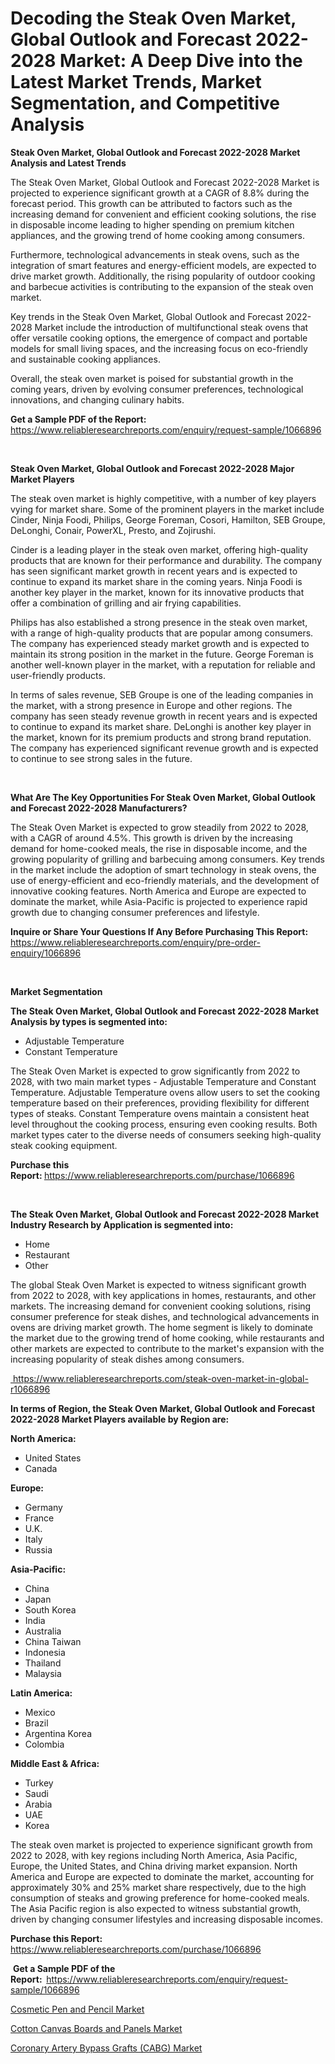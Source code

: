 <p><h1>Decoding the Steak Oven Market, Global Outlook and Forecast 2022-2028 Market: A Deep Dive into the Latest Market Trends, Market Segmentation, and Competitive Analysis</h1></p><p><strong>Steak Oven Market, Global Outlook and Forecast 2022-2028 Market Analysis and Latest Trends</strong></p>
<p><p>The Steak Oven Market, Global Outlook and Forecast 2022-2028 Market is projected to experience significant growth at a CAGR of 8.8% during the forecast period. This growth can be attributed to factors such as the increasing demand for convenient and efficient cooking solutions, the rise in disposable income leading to higher spending on premium kitchen appliances, and the growing trend of home cooking among consumers.</p><p>Furthermore, technological advancements in steak ovens, such as the integration of smart features and energy-efficient models, are expected to drive market growth. Additionally, the rising popularity of outdoor cooking and barbecue activities is contributing to the expansion of the steak oven market.</p><p>Key trends in the Steak Oven Market, Global Outlook and Forecast 2022-2028 Market include the introduction of multifunctional steak ovens that offer versatile cooking options, the emergence of compact and portable models for small living spaces, and the increasing focus on eco-friendly and sustainable cooking appliances.</p><p>Overall, the steak oven market is poised for substantial growth in the coming years, driven by evolving consumer preferences, technological innovations, and changing culinary habits.</p></p>
<p><strong>Get a Sample PDF of the Report:&nbsp;</strong> <a href="https://www.reliableresearchreports.com/enquiry/request-sample/1066896">https://www.reliableresearchreports.com/enquiry/request-sample/1066896</a></p>
<p>&nbsp;</p>
<p><strong>Steak Oven Market, Global Outlook and Forecast 2022-2028 Major Market Players</strong></p>
<p><p>The steak oven market is highly competitive, with a number of key players vying for market share. Some of the prominent players in the market include Cinder, Ninja Foodi, Philips, George Foreman, Cosori, Hamilton, SEB Groupe, DeLonghi, Conair, PowerXL, Presto, and Zojirushi.</p><p>Cinder is a leading player in the steak oven market, offering high-quality products that are known for their performance and durability. The company has seen significant market growth in recent years and is expected to continue to expand its market share in the coming years. Ninja Foodi is another key player in the market, known for its innovative products that offer a combination of grilling and air frying capabilities.</p><p>Philips has also established a strong presence in the steak oven market, with a range of high-quality products that are popular among consumers. The company has experienced steady market growth and is expected to maintain its strong position in the market in the future. George Foreman is another well-known player in the market, with a reputation for reliable and user-friendly products.</p><p>In terms of sales revenue, SEB Groupe is one of the leading companies in the market, with a strong presence in Europe and other regions. The company has seen steady revenue growth in recent years and is expected to continue to expand its market share. DeLonghi is another key player in the market, known for its premium products and strong brand reputation. The company has experienced significant revenue growth and is expected to continue to see strong sales in the future.</p></p>
<p>&nbsp;</p>
<p><strong>What Are The Key Opportunities For Steak Oven Market, Global Outlook and Forecast 2022-2028 Manufacturers?</strong></p>
<p><p>The Steak Oven Market is expected to grow steadily from 2022 to 2028, with a CAGR of around 4.5%. This growth is driven by the increasing demand for home-cooked meals, the rise in disposable income, and the growing popularity of grilling and barbecuing among consumers. Key trends in the market include the adoption of smart technology in steak ovens, the use of energy-efficient and eco-friendly materials, and the development of innovative cooking features. North America and Europe are expected to dominate the market, while Asia-Pacific is projected to experience rapid growth due to changing consumer preferences and lifestyle.</p></p>
<p><strong>Inquire or Share Your Questions If Any Before Purchasing This Report:</strong> <a href="https://www.reliableresearchreports.com/enquiry/pre-order-enquiry/1066896">https://www.reliableresearchreports.com/enquiry/pre-order-enquiry/1066896</a></p>
<p>&nbsp;</p>
<p><strong>Market Segmentation</strong></p>
<p><strong>The Steak Oven Market, Global Outlook and Forecast 2022-2028 Market Analysis by types is segmented into:</strong></p>
<p><ul><li>Adjustable Temperature</li><li>Constant Temperature</li></ul></p>
<p><p>The Steak Oven Market is expected to grow significantly from 2022 to 2028, with two main market types - Adjustable Temperature and Constant Temperature. Adjustable Temperature ovens allow users to set the cooking temperature based on their preferences, providing flexibility for different types of steaks. Constant Temperature ovens maintain a consistent heat level throughout the cooking process, ensuring even cooking results. Both market types cater to the diverse needs of consumers seeking high-quality steak cooking equipment.</p></p>
<p><strong>Purchase this Report:&nbsp;</strong><a href="https://www.reliableresearchreports.com/purchase/1066896">https://www.reliableresearchreports.com/purchase/1066896</a></p>
<p>&nbsp;</p>
<p><strong>The Steak Oven Market, Global Outlook and Forecast 2022-2028 Market Industry Research by Application is segmented into:</strong></p>
<p><ul><li>Home</li><li>Restaurant</li><li>Other</li></ul></p>
<p><p>The global Steak Oven Market is expected to witness significant growth from 2022 to 2028, with key applications in homes, restaurants, and other markets. The increasing demand for convenient cooking solutions, rising consumer preference for steak dishes, and technological advancements in ovens are driving market growth. The home segment is likely to dominate the market due to the growing trend of home cooking, while restaurants and other markets are expected to contribute to the market's expansion with the increasing popularity of steak dishes among consumers.</p></p>
<p><a href="https://www.reliableresearchreports.com/steak-oven-market-in-global-r1066896">&nbsp;https://www.reliableresearchreports.com/steak-oven-market-in-global-r1066896</a></p>
<p><strong>In terms of Region, the Steak Oven Market, Global Outlook and Forecast 2022-2028 Market Players available by Region are:</strong></p>
<p>
    <p> <strong> North America: </strong>
        <ul>
            <li>United States</li>
            <li>Canada</li>
        </ul>
        </p> 
    <p> <strong> Europe: </strong>
        <ul>
            <li>Germany</li>
            <li>France</li>
            <li>U.K.</li>
            <li>Italy</li>
            <li>Russia</li>
        </ul>
        </p> 
    <p> <strong> Asia-Pacific: </strong>
        <ul>
            <li>China</li>
            <li>Japan</li>
            <li>South Korea</li>
            <li>India</li>
            <li>Australia</li>
            <li>China Taiwan</li>
            <li>Indonesia</li>
            <li>Thailand</li>
            <li>Malaysia</li>
        </ul>
        </p> 
    <p> <strong> Latin America: </strong>
        <ul>
            <li>Mexico</li>
            <li>Brazil</li>
            <li>Argentina Korea</li>
            <li>Colombia</li>
        </ul>
        </p> 
    <p> <strong> Middle East & Africa: </strong>
        <ul>
            <li>Turkey</li>
            <li>Saudi</li>
            <li>Arabia</li>
            <li>UAE</li>
            <li>Korea</li>
        </ul>
    </p>
    </p>
<p><p>The steak oven market is projected to experience significant growth from 2022 to 2028, with key regions including North America, Asia Pacific, Europe, the United States, and China driving market expansion. North America and Europe are expected to dominate the market, accounting for approximately 30% and 25% market share respectively, due to the high consumption of steaks and growing preference for home-cooked meals. The Asia Pacific region is also expected to witness substantial growth, driven by changing consumer lifestyles and increasing disposable incomes.</p></p>
<p><strong>Purchase this Report: </strong><a href="https://www.reliableresearchreports.com/purchase/1066896">https://www.reliableresearchreports.com/purchase/1066896</a></p>
<p>&nbsp;<strong>Get a Sample PDF of the Report:&nbsp;&nbsp;</strong><a href="https://www.reliableresearchreports.com/enquiry/request-sample/1066896">https://www.reliableresearchreports.com/enquiry/request-sample/1066896</a></p>
<p><strong></strong></p>
<p><p><a href="https://github.com/ValentineMike02/Market-Research-Report-List-1/blob/main/cosmetic-pen-and-pencil-market.md">Cosmetic Pen and Pencil Market</a></p><p><a href="https://github.com/staberhelen84/Market-Research-Report-List-1/blob/main/cotton-canvas-boards-and-panels-market.md">Cotton Canvas Boards and Panels Market</a></p><p><a href="https://github.com/JosephMorgnlvXXff/Market-Research-Report-List-1/blob/main/coronary-artery-bypass-grafts-cabg-market.md">Coronary Artery Bypass Grafts (CABG) Market</a></p></p>